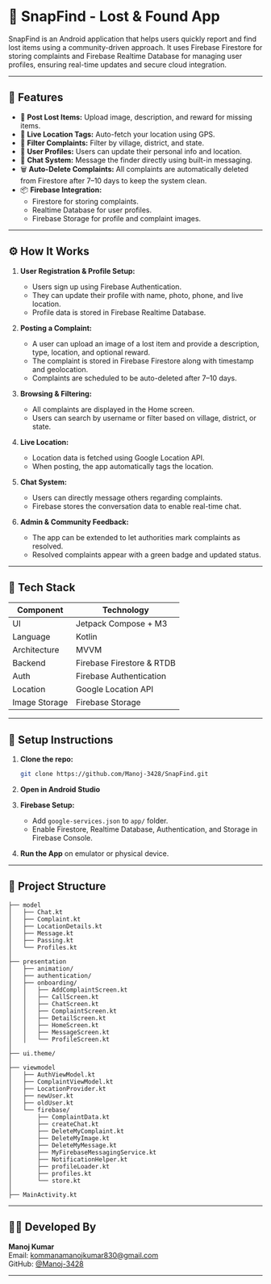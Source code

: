 # 📱 SnapFind - Lost & Found App

SnapFind is an Android application that helps users quickly report and find lost items using a community-driven approach. It uses Firebase Firestore for storing complaints and Firebase Realtime Database for managing user profiles, ensuring real-time updates and secure cloud integration.

---

## 🚀 Features

- 📍 **Post Lost Items:** Upload image, description, and reward for missing items.
- 🧭 **Live Location Tags:** Auto-fetch your location using GPS.
- 🔎 **Filter Complaints:** Filter by village, district, and state.
- 🧾 **User Profiles:** Users can update their personal info and location.
- 💬 **Chat System:** Message the finder directly using built-in messaging.
- 🗑️ **Auto-Delete Complaints:** All complaints are automatically deleted from Firestore after 7–10 days to keep the system clean.
- 📦 **Firebase Integration:**
  - Firestore for storing complaints.
  - Realtime Database for user profiles.
  - Firebase Storage for profile and complaint images.

---

## ⚙️ How It Works

1. **User Registration & Profile Setup:**
   - Users sign up using Firebase Authentication.
   - They can update their profile with name, photo, phone, and live location.
   - Profile data is stored in Firebase Realtime Database.

2. **Posting a Complaint:**
   - A user can upload an image of a lost item and provide a description, type, location, and optional reward.
   - The complaint is stored in Firebase Firestore along with timestamp and geolocation.
   - Complaints are scheduled to be auto-deleted after 7–10 days.

3. **Browsing & Filtering:**
   - All complaints are displayed in the Home screen.
   - Users can search by username or filter based on village, district, or state.

4. **Live Location:**
   - Location data is fetched using Google Location API.
   - When posting, the app automatically tags the location.

5. **Chat System:**
   - Users can directly message others regarding complaints.
   - Firebase stores the conversation data to enable real-time chat.

6. **Admin & Community Feedback:**
   - The app can be extended to let authorities mark complaints as resolved.
   - Resolved complaints appear with a green badge and updated status.

---

## 🔧 Tech Stack

| Component      | Technology              |
|----------------|--------------------------|
| UI             | Jetpack Compose + M3     |
| Language       | Kotlin                   |
| Architecture   | MVVM                     |
| Backend        | Firebase Firestore & RTDB|
| Auth           | Firebase Authentication  |
| Location       | Google Location API      |
| Image Storage  | Firebase Storage         |

---

## 🏁 Setup Instructions

1. **Clone the repo:**
   ```bash
   git clone https://github.com/Manoj-3428/SnapFind.git
   ```

2. **Open in Android Studio**

3. **Firebase Setup:**
   - Add `google-services.json` to `app/` folder.
   - Enable Firestore, Realtime Database, Authentication, and Storage in Firebase Console.

4. **Run the App** on emulator or physical device.

---

## 📁 Project Structure

```
├── model
│   ├── Chat.kt
│   ├── Complaint.kt
│   ├── LocationDetails.kt
│   ├── Message.kt
│   ├── Passing.kt
│   └── Profiles.kt
│
├── presentation
│   ├── animation/
│   ├── authentication/
│   ├── onboarding/
│   │   ├── AddComplaintScreen.kt
│   │   ├── CallScreen.kt
│   │   ├── ChatScreen.kt
│   │   ├── ComplaintScreen.kt
│   │   ├── DetailScreen.kt
│   │   ├── HomeScreen.kt
│   │   ├── MessageScreen.kt
│   │   └── ProfileScreen.kt
│
├── ui.theme/
│
├── viewmodel
│   ├── AuthViewModel.kt
│   ├── ComplaintViewModel.kt
│   ├── LocationProvider.kt
│   ├── newUser.kt
│   ├── oldUser.kt
│   └── firebase/
│       ├── ComplaintData.kt
│       ├── createChat.kt
│       ├── DeleteMyComplaint.kt
│       ├── DeleteMyImage.kt
│       ├── DeleteMyMessage.kt
│       ├── MyFirebaseMessagingService.kt
│       ├── NotificationHelper.kt
│       ├── profileLoader.kt
│       ├── profiles.kt
│       └── store.kt
│
├── MainActivity.kt
```

---

## 🧑‍💻 Developed By

**Manoj Kumar**  
Email: kommanamanojkumar830@gmail.com  
GitHub: [@Manoj-3428](https://github.com/Manoj-3428)

---
